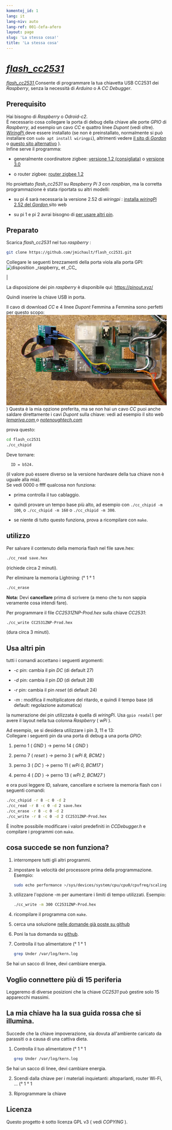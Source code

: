 ```yaml
---
komentoj_id: 1
lang: it
lang-niv: auto
lang-ref: 001-ĉefa-afero
layout: page
slug: 'La stessa cosa!'
title: 'La stessa cosa'
---
```


# [ _flash\_cc2531_ ](https://github.com/jmichault/flash_cc2531)
 [ _flash\_cc2531_ ](https://github.com/jmichault/flash_cc2531) Consente di programmare la tua chiavetta USB CC2531 dei _Raspberry_, senza la necessità di _Arduino_ o A _CC Debugger_.  

## Prerequisito
Hai bisogno di _Raspberry_ o _Odroid-c2_.  
È necessario cosa collegare la porta di debug della chiave alle porte _GPIO_ di _Raspberry_, ad esempio un cavo _CC_ e quattro linee _Dupont_ (vedi oltre).   
[ _WiringPi_ ](http://wiringpi.com/) deve essere installato \(se non è preinstallato, normalmente si può installare con `sudo apt install wiringpi`), altrimenti vedere [il sito di _Gordon_ ](http://wiringpi.com/) o [questo sito alternativo](https://github.com/WiringPi/WiringPi) \).  
Infine serve il programma:

* generalmente coordinatore zigbee: [ versione 1.2 (consigliata)](https://github.com/Koenkk/Z-Stack-firmware/raw/master/coordinator/Z-Stack_Home_1.2/bin/default/) o [versione 3.0](https://github.com/Koenkk/Z-Stack-firmware/tree/master/coordinator/Z-Stack_3.0.x/bin)


* o router zigbee: [router zigbee 1.2](https://github.com/Koenkk/Z-Stack-firmware/tree/master/router/CC2531/bin)



Ho proiettato _flash\_cc2531_ su _Raspberry Pi 3_ con _raspbian_, ma la corretta programmazione è stata riportata su altri modelli:

 * su pi 4 sarà necessaria la versione 2.52 di _wiringpi_ :  [installa _wiringPi_ 2.52 del _Gordon_ ](http://wiringpi.com/wiringpi-updated-to-2-52-for-the-raspberry-pi-4b/)sito web


 * su pi 1 e pi 2 avrai bisogno di [per usare altri pin](#uzi_aliajn_pinglojn).



## Preparato

Scarica _flash\_cc2531_ nel tuo _raspberry_ :
```bash
git clone https://github.com/jmichault/flash_cc2531.git
```

Collegare le seguenti brezzamenti della porta viola alla porta GPI:
![](/public/raspberry-cc.png "disposition _raspberry_ et _CC_") 

|  

La disposizione dei pin _raspberry_ è disponibile qui: <https://pinout.xyz/>


Quindi inserire la chiave USB in porta.  

Il cavo di download _CC_ e 4 linee _Dupont_ Femmina a Femmina sono perfetti per questo scopo:
![foto della chiave e _raspberry_ ](https://github.com/jmichault/files/raw/master/Raspberry-CC2531.jpg))
Questa è la mia opzione preferita, ma se non hai un cavo _CC_ puoi anche saldare direttamente i cavi _Dupont_ sulla chiave: vedi ad esempio il sito web [ _lemariva.com_ ](https://lemariva.com/blog/2019/08/zigbee-flashing-cc2531-using-raspberry-pi-without-cc-debugger) o [ _notenoughtech.com_ ](https://notenoughtech.com/home-automation/flashing-cc2531-without-cc-debugger )


prova questo:
```bash
cd flash_cc2531
./cc_chipid
```
Deve tornare:
```
  ID = b524.
```
(il valore può essere diverso se la versione hardware della tua chiave non è uguale alla mia).  
Se vedi 0000 o ffff qualcosa non funziona:

 * prima controlla il tuo cablaggio.


 * quindi provare un tempo base più alto, ad esempio con `./cc_chipid -m 100`, o `./cc_chipid -m 160` o `./cc_chipid -m 300`.


 * se niente di tutto questo funziona, prova a ricompilare con `make`.



## utilizzo
Per salvare il contenuto della memoria flash nel file save.hex:
```bash
./cc_read save.hex
```
(richiede circa 2 minuti).  

Per eliminare la memoria Lightning: (° 1 ° 1
```bash
./cc_erase
```
**Nota:** Devi **cancellare** prima di scrivere (a meno che tu non sappia veramente cosa intendi fare).

Per programmare il file _CC2531ZNP-Prod.hex_ sulla chiave _CC2531_:
```bash
./cc_write CC2531ZNP-Prod.hex
```
(dura circa 3 minuti).

<a id="uzi_aliajn_pinglojn"></a>

## Usa altri pin

tutti i comandi accettano i seguenti argomenti:

 * _-c_ pin: cambia il pin _DC_ (di default 27)


 * _-d_ pin: cambia il pin _DD_ (di default 28)


 * _-r_ pin: cambia il pin _reset_ (di default 24)


 * _-m_ : modifica il moltiplicatore del ritardo, e quindi il tempo base (di default: regolazione automatica)



la numerazione dei pin utilizzata è quella di _wiringPi_. Usa `gpio readall` per avere il layout nella tua colonna _Raspberry_ ( _wPi_ ).

Ad esempio, se si desidera utilizzare i pin 3, 11 e 13:  
Collegare i seguenti pin da una porta di debug a una porta _GPIO_:

 1. perno 1 ( _GND_ ) -> perno 14 ( _GND_ )


 2. perno 7 ( _reset_ ) -> perno 3 ( _wPi 8, BCM2_ )


 3. perno 3 ( _DC_ ) -> perno 11 ( _wPi 0, BCM17_ )


 4. perno 4 ( _DD_ ) -> perno 13 ( _wPi 2, BCM27_ )



e ora puoi leggere ID, salvare, cancellare e scrivere la memoria flash con i seguenti comandi:
```bash
./cc_chipid -r 8 -c 0 -d 2
./cc_read -r 8 -c 0 -d 2 save.hex
./cc_erase -r 8 -c 0 -d 2
./cc_write -r 8 -c 0 -d 2 CC2531ZNP-Prod.hex
```

È inoltre possibile modificare i valori predefiniti in _CCDebugger.h_ e compilare i programmi con `make`.

## cosa succede se non funziona?

1. interrompere tutti gli altri programmi.


2. impostare la velocità del processore prima della programmazione. Esempio:



   ```bash
   sudo echo performance >/sys/devices/system/cpu/cpu0/cpufreq/scaling_governor
   ```
3. utilizzare l'opzione -m per aumentare i limiti di tempo utilizzati. Esempio:



   ```bash
   ./cc_write -m 300 CC2531ZNP-Prod.hex
   ```
4. ricompilare il programma con `make`.



5. cerca una soluzione [nelle domande già poste su github](https://github.com/jmichault/flash_cc2531/issues?q=is%3Aissue)



6. Poni la tua domanda su [github](https://github.com/jmichault/flash_cc2531/issues/new/choose).



7. Controlla il tuo alimentatore (° 1 ° 1


    
   ```bash
   grep Under /var/log/kern.log
   ```
Se hai un sacco di linee, devi cambiare energia.  

## Voglio connettere più di 15 periferia
Leggeremo di diverse posizioni che la chiave _CC2531_ può gestire solo 15 apparecchi massimi.  

## La mia chiave ha la sua guida rossa che si illumina.
Succede che la chiave impoverazione, sia dovuta all'ambiente caricato da parassiti o a causa di una cattiva dieta.  

1. Controlla il tuo alimentatore (° 1 ° 1


    
   ```bash
   grep Under /var/log/kern.log
   ```
Se hai un sacco di linee, devi cambiare energia.  

2. Scendi dalla chiave per i materiali inquietanti: altoparlanti, router Wi-Fi, ... (° 1 ° 1



3. Riprogrammare la chiave


 


## Licenza

Questo progetto è sotto licenza GPL v3 ( vedi _COPYING_ ).
